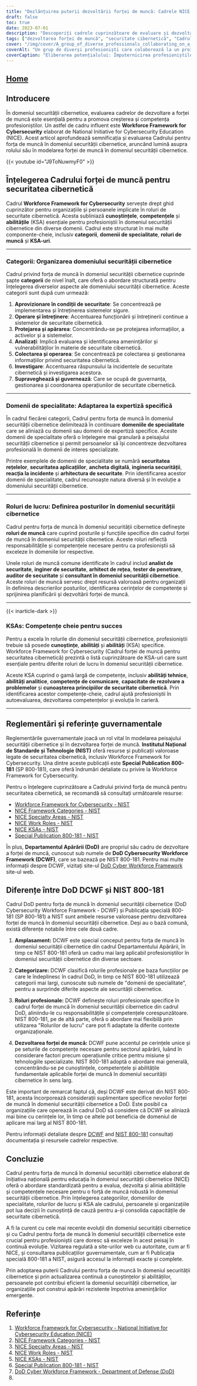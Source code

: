 ```yaml
---
title: "Dezlănțuirea puterii dezvoltării forței de muncă: Cadrele NICE și DoD DCWF"
draft: false
toc: true
date: 2023-07-01
description: "Descoperiți cadrele cuprinzătoare de evaluare și dezvoltare pentru forța de muncă în domeniul securității cibernetice: NICE și DoD DCWF, care permit organizațiilor să dispună de profesioniști calificați."
tags: ["dezvoltarea forței de muncă", "securitate cibernetică", "Cadrul NICE", "Cadrul DCWF al DoD", "evaluarea competențelor", "dezvoltare profesională", "forța de muncă în domeniul securității cibernetice", "trasee de carieră", "educație în domeniul securității cibernetice", "alinierea forței de muncă", "cadrul forței de muncă", "NIST", "reglementări guvernamentale", "certificări în domeniul securității cibernetice", "standarde industriale", "managementul talentelor", "roluri în domeniul securității cibernetice", "competențe de securitate cibernetică", "dezvoltarea forței de muncă în domeniul securității cibernetice", "profesioniști în domeniul securității cibernetice", "competențe în domeniul securității cibernetice", "planificarea forței de muncă", "recrutare în domeniul securității cibernetice", "reziliența forței de muncă", "formare în domeniul securității cibernetice", "strategia privind forța de muncă", "piața muncii în domeniul securității cibernetice", "avansarea în carieră în domeniul securității cibernetice", "pregătirea forței de muncă"]
cover: "/img/cover/A_group_of_diverse_professionals_collaborating_on_a_cyberse.png"
coverAlt: "Un grup de diverși profesioniști care colaborează la un proiect de securitate cibernetică."
coverCaption: "Eliberarea potențialului: Împuternicirea profesioniștilor în domeniul securității cibernetice pentru succes"
---
```


## [Home](/cyber-security-career-playbook-start/)

## Introducere

În domeniul securității cibernetice, evaluarea cadrelor de dezvoltare a forței de muncă este esențială pentru a promova creșterea și competența profesioniștilor. Un astfel de cadru influent este **Workforce Framework for Cybersecurity** elaborat de National Initiative for Cybersecurity Education (NICE). Acest articol aprofundează semnificația și evaluarea Cadrului pentru forța de muncă în domeniul securității cibernetice, aruncând lumină asupra rolului său în modelarea forței de muncă în domeniul securității cibernetice.

{{< youtube id="J9ToNuwmyF0" >}}

## Înțelegerea Cadrului forței de muncă pentru securitatea cibernetică

Cadrul **Workforce Framework for Cybersecurity** servește drept ghid cuprinzător pentru organizațiile și persoanele implicate în roluri de securitate cibernetică. Acesta subliniază **cunoștințele**, **competențele** și **abilitățile** (KSA) esențiale pentru profesioniștii în domeniul securității cibernetice din diverse domenii. Cadrul este structurat în mai multe componente-cheie, inclusiv **categorii**, **domenii de specialitate**, **roluri de muncă** și **KSA-uri**.

______

### Categorii: Organizarea domeniului securității cibernetice

Cadrul privind forța de muncă în domeniul securității cibernetice cuprinde șapte **categorii** de nivel înalt, care oferă o abordare structurată pentru înțelegerea diverselor aspecte ale domeniului securității cibernetice. Aceste categorii sunt după cum urmează:

1. **Aprovizionare în condiții de securitate**: Se concentrează pe implementarea și întreținerea sistemelor sigure.
2. **Operare și întreținere**: Accentuarea funcționării și întreținerii continue a sistemelor de securitate cibernetică.
3. **Protejarea și apărarea**: Concentrându-se pe protejarea informațiilor, a activelor și a sistemelor.
4. **Analizați**: Implică evaluarea și identificarea amenințărilor și vulnerabilităților în materie de securitate cibernetică.
5. **Colectarea și operarea**: Se concentrează pe colectarea și gestionarea informațiilor privind securitatea cibernetică.
6. **Investigare**: Accentuarea răspunsului la incidentele de securitate cibernetică și investigarea acestora.
7. **Supraveghează și guvernează**: Care se ocupă de guvernanța, gestionarea și coordonarea operațiunilor de securitate cibernetică.

______

### Domenii de specialitate: Adaptarea la expertiză specifică

În cadrul fiecărei categorii, Cadrul pentru forța de muncă în domeniul securității cibernetice delimitează în continuare **domeniile de specialitate** care se aliniază cu domenii sau domenii de expertiză specifice. Aceste domenii de specialitate oferă o înțelegere mai granulară a peisajului securității cibernetice și permit persoanelor să își concentreze dezvoltarea profesională în domenii de interes specializate.

Printre exemplele de domenii de specialitate se numără **securitatea rețelelor**, **securitatea aplicațiilor**, **ancheta digitală**, **ingineria securității**, **reacția la incidente** și **arhitectura de securitate**. Prin identificarea acestor domenii de specialitate, cadrul recunoaște natura diversă și în evoluție a domeniului securității cibernetice.

______

### Roluri de lucru: Definirea posturilor în domeniul securității cibernetice

Cadrul pentru forța de muncă în domeniul securității cibernetice definește **roluri de muncă** care cuprind posturile și funcțiile specifice din cadrul forței de muncă în domeniul securității cibernetice. Aceste roluri reflectă responsabilitățile și competențele necesare pentru ca profesioniștii să exceleze în domeniile lor respective.

Unele roluri de muncă comune identificate în cadrul includ **analist de securitate**, **inginer de securitate**, **arhitect de rețea**, **tester de penetrare**, **auditor de securitate** și **consultant în domeniul securității cibernetice**. Aceste roluri de muncă servesc drept resursă valoroasă pentru organizații în definirea descrierilor posturilor, identificarea cerințelor de competențe și sprijinirea planificării și dezvoltării forței de muncă.

______
{{< inarticle-dark >}}
### KSAs: Competențe cheie pentru succes

Pentru a excela în rolurile din domeniul securității cibernetice, profesioniștii trebuie să posede **cunoștințe**, **abilități** și **abilități** (KSA) specifice. Workforce Framework for Cybersecurity (Cadrul forței de muncă pentru securitatea cibernetică) prezintă o listă cuprinzătoare de KSA-uri care sunt esențiale pentru diferite roluri de lucru în domeniul securității cibernetice.

Aceste KSA cuprind o gamă largă de competențe, inclusiv **abilități tehnice**, **abilități analitice**, **competențe de comunicare**, **capacitate de rezolvare a problemelor** și **cunoașterea principiilor de securitate cibernetică**. Prin identificarea acestor competențe-cheie, cadrul ajută profesioniștii în autoevaluarea, dezvoltarea competențelor și evoluția în carieră.

______

## Reglementări și referințe guvernamentale

Reglementările guvernamentale joacă un rol vital în modelarea peisajului securității cibernetice și în dezvoltarea forței de muncă. **Institutul Național de Standarde și Tehnologie (NIST)** oferă resurse și publicații valoroase legate de securitatea cibernetică, inclusiv Workforce Framework for Cybersecurity. Una dintre aceste publicații este **Special Publication 800-181** (SP 800-181), care oferă îndrumări detaliate cu privire la Workforce Framework for Cybersecurity.

Pentru o înțelegere cuprinzătoare a Cadrului privind forța de muncă pentru securitatea cibernetică, se recomandă să consultați următoarele resurse:

- [Workforce Framework for Cybersecurity - NIST](https://www.nist.gov/itl/applied-cybersecurity/nice/workforce-framework-cybersecurity)
- [NICE Framework Categories - NIST](https://www.nist.gov/itl/applied-cybersecurity/nice/resources/nice-framework-categories)
- [NICE Specialty Areas - NIST](https://www.nist.gov/itl/applied-cybersecurity/nice/resources/nice-specialty-areas)
- [NICE Work Roles - NIST](https://www.nist.gov/itl/applied-cybersecurity/nice/resources/nice-work-roles)
- [NICE KSAs - NIST](https://www.nist.gov/itl/applied-cybersecurity/nice/resources/nice-knowledge-skills-and-abilities-ksas)
- [Special Publication 800-181 - NIST](https://csrc.nist.gov/publications/detail/sp/800-181/rev-1/final)

În plus, **Departamentul Apărării (DoD)** are propriul său cadru de dezvoltare a forței de muncă, cunoscut sub numele de **DoD Cybersecurity Workforce Framework (DCWF)**, care se bazează pe NIST 800-181. Pentru mai multe informații despre DCWF, vizitați site-ul [DoD Cyber Workforce Framework](https://public.cyber.mil/wid/dcwf/) site-ul web.

## Diferențe între DoD DCWF și NIST 800-181

Cadrul DoD pentru forța de muncă în domeniul securității cibernetice (DoD Cybersecurity Workforce Framework - DCWF) și Publicația specială 800-181 (SP 800-181) a NIST sunt ambele resurse valoroase pentru dezvoltarea forței de muncă în domeniul securității cibernetice. Deși au o bază comună, există diferențe notabile între cele două cadre.

1. **Amplasament:** DCWF este special conceput pentru forța de muncă în domeniul securității cibernetice din cadrul Departamentului Apărării, în timp ce NIST 800-181 oferă un cadru mai larg aplicabil profesioniștilor în domeniul securității cibernetice din diverse sectoare.

2. **Categorizare:** DCWF clasifică rolurile profesionale pe baza funcțiilor pe care le îndeplinesc în cadrul DoD, în timp ce NIST 800-181 utilizează categorii mai largi, cunoscute sub numele de "domenii de specialitate", pentru a surprinde diferite aspecte ale securității cibernetice.

3. **Roluri profesionale:** DCWF definește roluri profesionale specifice în cadrul forței de muncă în domeniul securității cibernetice din cadrul DoD, aliniindu-le cu responsabilitățile și competențele corespunzătoare. NIST 800-181, pe de altă parte, oferă o abordare mai flexibilă prin utilizarea "Rolurilor de lucru" care pot fi adaptate la diferite contexte organizaționale.

4. **Dezvoltarea forței de muncă:** DCWF pune accentul pe cerințele unice și pe seturile de competențe necesare pentru sectorul apărării, luând în considerare factori precum operațiunile critice pentru misiune și tehnologiile specializate. NIST 800-181 adoptă o abordare mai generală, concentrându-se pe cunoștințele, competențele și abilitățile fundamentale aplicabile forței de muncă în domeniul securității cibernetice în sens larg.

Este important de remarcat faptul că, deși DCWF este derivat din NIST 800-181, acesta încorporează considerații suplimentare specifice nevoilor forței de muncă în domeniul securității cibernetice a DoD. Este posibil ca organizațiile care operează în cadrul DoD să considere că DCWF se aliniază mai bine cu cerințele lor, în timp ce altele pot beneficia de domeniul de aplicare mai larg al NIST 800-181.

Pentru informații detaliate despre [DCWF](https://public.cyber.mil/wid/dcwf/) and [NIST 800-181](https://csrc.nist.gov/publications/detail/sp/800-181/rev-1/final) consultați documentația și resursele cadrelor respective.

## Concluzie

Cadrul pentru forța de muncă în domeniul securității cibernetice elaborat de Inițiativa națională pentru educația în domeniul securității cibernetice (NICE) oferă o abordare standardizată pentru a evalua, dezvolta și alinia abilitățile și competențele necesare pentru o forță de muncă robustă în domeniul securității cibernetice. Prin înțelegerea categoriilor, domeniilor de specialitate, rolurilor de lucru și KSA ale cadrului, persoanele și organizațiile pot lua decizii în cunoștință de cauză pentru a-și consolida capacitățile de securitate cibernetică.

A fi la curent cu cele mai recente evoluții din domeniul securității cibernetice și cu Cadrul pentru forța de muncă în domeniul securității cibernetice este crucial pentru profesioniștii care doresc să exceleze în acest peisaj în continuă evoluție. Vizitarea regulată a site-urilor web cu autoritate, cum ar fi NICE, și consultarea publicațiilor guvernamentale, cum ar fi Publicația specială 800-181 a NIST, asigură accesul la informații exacte și complete.

Prin adoptarea puterii Cadrului pentru forța de muncă în domeniul securității cibernetice și prin actualizarea continuă a cunoștințelor și abilităților, persoanele pot contribui eficient la domeniul securității cibernetice, iar organizațiile pot construi apărări rezistente împotriva amenințărilor emergente.

## Referințe

1. [Workforce Framework for Cybersecurity - National Initiative for Cybersecurity Education (NICE)](https://www.nist.gov/itl/applied-cybersecurity/nice/workforce-framework-cybersecurity)
2. [NICE Framework Categories - NIST](https://www.nist.gov/itl/applied-cybersecurity/nice/resources/nice-framework-categories)
3. [NICE Specialty Areas - NIST](https://www.nist.gov/itl/applied-cybersecurity/nice/resources/nice-specialty-areas)
4. [NICE Work Roles - NIST](https://www.nist.gov/itl/applied-cybersecurity/nice/resources/nice-work-roles)
5. [NICE KSAs - NIST](https://www.nist.gov/itl/applied-cybersecurity/nice/resources/nice-knowledge-skills-and-abilities-ksas)
6. [Special Publication 800-181 - NIST](https://csrc.nist.gov/publications/detail/sp/800-181/rev-1/final)
7. [DoD Cyber Workforce Framework - Department of Defense (DoD)](https://public.cyber.mil/wid/dcwf/)
8. 
